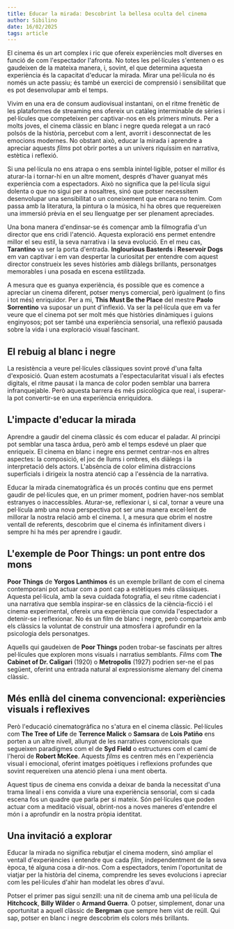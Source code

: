 ```yaml
---
title: Educar la mirada: Descobrint la bellesa oculta del cinema
author: Sibilino
date: 16/02/2025
tags: article
---
```


El cinema és un art complex i ric que ofereix experiències molt diverses en funció de com l'espectador l'afronta. No totes les pel·lícules s'entenen o es gaudeixen de la mateixa manera, i, sovint, el que determina aquesta experiència és la capacitat d'educar la mirada. Mirar una pel·lícula no és només un acte passiu; és també un exercici de comprensió i sensibilitat que es pot desenvolupar amb el temps.

Vivim en una era de consum audiovisual instantani, on el ritme frenètic de les plataformes de streaming ens ofereix un catàleg interminable de sèries i pel·lícules que competeixen per captivar-nos en els primers minuts. Per a molts joves, el cinema clàssic en blanc i negre queda relegat a un racó polsós de la història, percebut com a lent, avorrit i desconnectat de les emocions modernes. No obstant això, educar la mirada i aprendre a apreciar aquests _films_ pot obrir portes a un univers riquíssim en narrativa, estètica i reflexió.

Si una pel·lícula no ens atrapa o ens sembla inintel·ligible, potser el millor és aturar-la i tornar-hi en un altre moment, després d'haver guanyat més experiència com a espectadors. Això no significa que la pel·lícula sigui dolenta o que no sigui per a nosaltres, sinó que potser necessitem desenvolupar una sensibilitat o un coneixement que encara no tenim. Com passa amb la literatura, la pintura o la música, hi ha obres que requereixen una immersió prèvia en el seu llenguatge per ser plenament apreciades.

Una bona manera d'endinsar-se és començar amb la filmografia d'un director que ens cridi l'atenció. Aquesta exploració ens permet entendre millor el seu estil, la seva narrativa i la seva evolució. En el meu cas, **Tarantino** va ser la porta d'entrada. **Inglourious Basterds** i **Reservoir Dogs** em van captivar i em van despertar la curiositat per entendre com aquest director construeix les seves històries amb diàlegs brillants, personatges memorables i una posada en escena estilitzada.

A mesura que es guanya experiència, és possible que es comence a apreciar un cinema diferent, potser menys comercial, però igualment (o fins i tot més) enriquidor. Per a mi, **This Must Be the Place** del mestre **Paolo Sorrentino** va suposar un punt d'inflexió. Va ser la pel·lícula que em va fer veure que el cinema pot ser molt més que històries dinàmiques i guions enginyosos; pot ser també una experiència sensorial, una reflexió pausada sobre la vida i una exploració visual fascinant.

## El rebuig al blanc i negre

La resistència a veure pel·lícules clàssiques sovint prové d'una falta d'exposició. Quan estem acostumats a l'espectacularitat visual i als efectes digitals, el ritme pausat i la manca de color poden semblar una barrera infranquejable. Però aquesta barrera és més psicològica que real, i superar-la pot convertir-se en una experiència enriquidora.

## L'impacte d'educar la mirada

Aprendre a gaudir del cinema clàssic és com educar el paladar. Al principi pot semblar una tasca àrdua, però amb el temps esdevé un plaer que enriqueix. El cinema en blanc i negre ens permet centrar-nos en altres aspectes: la composició, el joc de llums i ombres, els diàlegs i la interpretació dels actors. L'absència de color elimina distraccions superficials i dirigeix la nostra atenció cap a l'essència de la narrativa.

Educar la mirada cinematogràfica és un procés continu que ens permet gaudir de pel·lícules que, en un primer moment, podrien haver-nos semblat estranyes o inaccessibles. Aturar-se, reflexionar i, si cal, tornar a veure una pel·lícula amb una nova perspectiva pot ser una manera excel·lent de millorar la nostra relació amb el cinema. I, a mesura que obrim el nostre ventall de referents, descobrim que el cinema és infinitament divers i sempre hi ha més per aprendre i gaudir.

## L'exemple de Poor Things: un pont entre dos mons

**Poor Things** de **Yorgos Lanthimos** és un exemple brillant de com el cinema contemporani pot actuar com a pont cap a estètiques més clàssiques. Aquesta pel·lícula, amb la seva cuidada fotografia, el seu ritme cadenciat i una narrativa que sembla inspirar-se en clàssics de la ciència-ficció i el cinema experimental, ofereix una experiència que convida l'espectador a detenir-se i reflexionar. No és un film de blanc i negre, però comparteix amb els clàssics la voluntat de construir una atmosfera i aprofundir en la psicologia dels personatges.

Aquells qui gaudeixen de **Poor Things** poden trobar-se fascinats per altres pel·lícules que exploren mons visuals i narratius semblants. _Films_ com **The Cabinet of Dr. Caligari** (1920) o **Metropolis** (1927) podrien ser-ne el pas següent, oferint una entrada natural al expressionisme alemany del cinema clàssic.

## Més enllà del cinema convencional: experiències visuals i reflexives

Però l'educació cinematogràfica no s'atura en el cinema clàssic. Pel·lícules com **The Tree of Life** de **Terrence Malick** o **Samsara** de **Lois Patiño** ens porten a un altre nivell, allunyat de les narratives convencionals que segueixen paradigmes com el de **Syd Field** o estructures com el camí de l'heroi de **Robert McKee**. Aquests _films_ es centren més en l'experiència visual i emocional, oferint imatges poètiques i reflexions profundes que sovint requereixen una atenció plena i una ment oberta.

Aquest tipus de cinema ens convida a deixar de banda la necessitat d'una trama lineal i ens convida a viure una experiència sensorial, com si cada escena fos un quadre que parla per si mateix. Són pel·lícules que poden actuar com a meditació visual, obrint-nos a noves maneres d'entendre el món i a aprofundir en la nostra pròpia identitat.

## Una invitació a explorar

Educar la mirada no significa rebutjar el cinema modern, sinó ampliar el ventall d'experiències i entendre que cada _film_, independentment de la seva època, té alguna cosa a dir-nos. Com a espectadors, tenim l'oportunitat de viatjar per la història del cinema, comprendre les seves evolucions i apreciar com les pel·lícules d'ahir han modelat les obres d'avui.

Potser el primer pas sigui senzill: una nit de cinema amb una pel·lícula de **Hitchcock**, **Billy Wilder** o **Armand Guerra**. O potser, simplement, donar una oportunitat a aquell clàssic de **Bergman** que sempre hem vist de reüll. Qui sap, potser en blanc i negre descobrim els colors més brillants.

